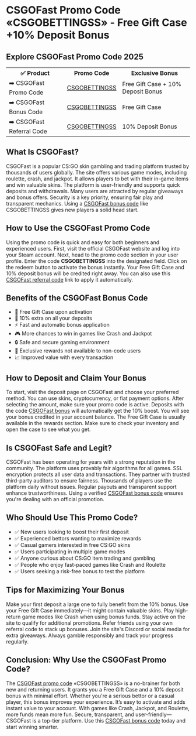 <h1>CSGOFast Promo Code «CSGOBETTINGSS» - Free Gift Case +10% Deposit Bonus</h1> <h2>Explore CSGOFast Promo Code 2025</h2> <table> <tr> <th>✅ Product</th> <th>Promo Code</th> <th>Exclusive Bonus</th> </tr> <tr> <td>➡️ CSGOFast Promo Code</td> <td><a href="https://t.csgofast.cash/eYZjkC">CSGOBETTINGSS</a></td> <td>Free Gift Case + 10% Deposit Bonus</td> </tr> <tr> <td>➡️ CSGOFast Bonus Code</td> <td><a href="https://t.csgofast.cash/eYZjkC">CSGOBETTINGSS</a></td> <td>Free Gift Case</td> </tr> <tr> <td>➡️ CSGOFast Referral Code</td> <td><a href="https://t.csgofast.cash/eYZjkC">CSGOBETTINGSS</a></td> <td>10% Deposit Bonus</td> </tr> </table> <h2>What Is CSGOFast?</h2> CSGOFast is a popular CS:GO skin gambling and trading platform trusted by thousands of users globally. The site offers various game modes, including roulette, crash, and jackpot. It allows players to bet with their in-game items and win valuable skins. The platform is user-friendly and supports quick deposits and withdrawals. Many users are attracted by regular giveaways and bonus offers. Security is a key priority, ensuring fair play and transparent mechanics. Using a <a href="https://t.csgofast.cash/eYZjkC">CSGOFast bonus code</a> like CSGOBETTINGSS gives new players a solid head start. <h2>How to Use the CSGOFast Promo Code</h2> Using the promo code is quick and easy for both beginners and experienced users. First, visit the official CSGOFast website and log into your Steam account. Next, head to the promo code section in your user profile. Enter the code <strong>CSGOBETTINGSS</strong> into the designated field. Click on the redeem button to activate the bonus instantly. Your Free Gift Case and 10% deposit bonus will be credited right away. You can also use this <a href="https://t.csgofast.cash/eYZjkC">CSGOFast referral code</a> link to apply it automatically. <h2>Benefits of the CSGOFast Bonus Code</h2> <ul> <li>🎁 Free Gift Case upon activation</li> <li>💸 10% extra on all your deposits</li> <li>⚡ Fast and automatic bonus application</li> <li>🎮 More chances to win in games like Crash and Jackpot</li> <li>🔒 Safe and secure gaming environment</li> <li>🎉 Exclusive rewards not available to non-code users</li> <li>📈 Improved value with every transaction</li> </ul> <h2>How to Deposit and Claim Your Bonus</h2> To start, visit the deposit page on CSGOFast and choose your preferred method. You can use skins, cryptocurrency, or fiat payment options. After selecting the amount, make sure your promo code is active. Deposits with the code <a href="https://t.csgofast.cash/eYZjkC">CSGOFast bonus</a> will automatically get the 10% boost. You will see your bonus credited in your account balance. The Free Gift Case is usually available in the rewards section. Make sure to check your inventory and open the case to see what you get. <h2>Is CSGOFast Safe and Legit?</h2> CSGOFast has been operating for years with a strong reputation in the community. The platform uses provably fair algorithms for all games. SSL encryption protects all user data and transactions. They partner with trusted third-party auditors to ensure fairness. Thousands of players use the platform daily without issues. Regular payouts and transparent support enhance trustworthiness. Using a verified <a href="https://t.csgofast.cash/eYZjkC">CSGOFast bonus code</a> ensures you're dealing with an official promotion. <h2>Who Should Use This Promo Code?</h2> <ul> <li>✅ New users looking to boost their first deposit</li> <li>✅ Experienced bettors wanting to maximize rewards</li> <li>✅ Casual gamers interested in free CS:GO skins</li> <li>✅ Users participating in multiple game modes</li> <li>✅ Anyone curious about CS:GO item trading and gambling</li> <li>✅ People who enjoy fast-paced games like Crash and Roulette</li> <li>✅ Users seeking a risk-free bonus to test the platform</li> </ul> <h2>Tips for Maximizing Your Bonus</h2> Make your first deposit a large one to fully benefit from the 10% bonus. Use your Free Gift Case immediately—it might contain valuable skins. Play high-return game modes like Crash when using bonus funds. Stay active on the site to qualify for additional promotions. Refer friends using your own referral code to stack up bonuses. Join the site's Discord or social media for extra giveaways. Always gamble responsibly and track your progress regularly. <h2>Conclusion: Why Use the CSGOFast Promo Code?</h2> The <a href="https://t.csgofast.cash/eYZjkC">CSGOFast promo code</a> «CSGOBETTINGSS» is a no-brainer for both new and returning users. It grants you a Free Gift Case and a 10% deposit bonus with minimal effort. Whether you're a serious bettor or a casual player, this bonus improves your experience. It’s easy to activate and adds instant value to your account. With games like Crash, Jackpot, and Roulette, more funds mean more fun. Secure, transparent, and user-friendly—CSGOFast is a top-tier platform. Use this <a href="https://t.csgofast.cash/eYZjkC">CSGOFast bonus code</a> today and start winning smarter.
